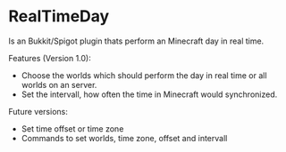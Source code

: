 # RealTimeDay
Is an Bukkit/Spigot plugin thats perform an Minecraft day in real time.

Features (Version 1.0):
* Choose the worlds which should perform the day in real time or all worlds on an server.
* Set the intervall, how often the time in Minecraft would synchronized.

Future versions:
* Set time offset or time zone
* Commands to set worlds, time zone, offset and intervall
